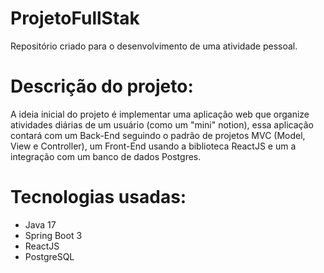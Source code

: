 # ProjetoFullStak
Repositório criado para o desenvolvimento de uma atividade pessoal.

# Descrição do projeto:

A ideia inicial do projeto é implementar uma aplicação web que organize atividades diárias de um usuário (como um "mini" notion), essa aplicação contará com um Back-End seguindo o padrão de projetos MVC (Model, View e Controller), um Front-End usando a biblioteca ReactJS e um a integração com um banco de dados Postgres.

# Tecnologias usadas:

- Java 17
- Spring Boot 3
- ReactJS
- PostgreSQL
